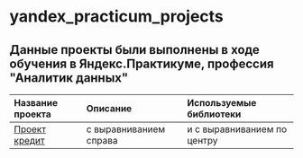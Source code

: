 # yandex_practicum_projects
## Данные проекты были выполнены в ходе обучения в Яндекс.Практикуме, профессия "Аналитик данных"
| Название проекта              | Описание           | Используемые библиотеки                     |
| :-------------------- | :--------------------- |:---------------------------|
| [Проект кредит](https://github.com/artemvhvn/yandex_practicum_projects/tree/main/0_credits_project) | с выравниванием справа | и с выравниванием по центру |
